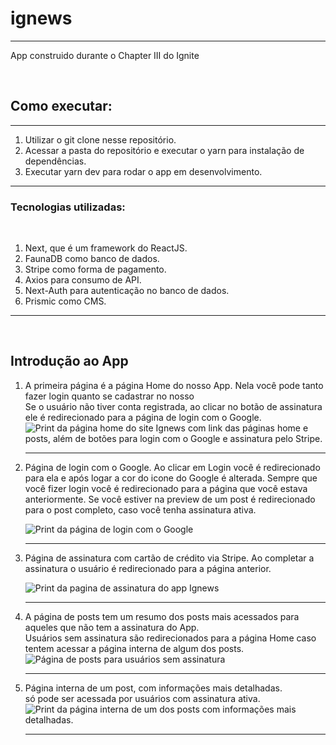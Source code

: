 # ignews

<hr />
<p>App construido durante o Chapter III do Ignite</p>
<br />
<h2>Como executar:</h2>
<hr />
<ol>
  <li>Utilizar o git clone nesse repositório.</li>
  <li>
    Acessar a pasta do repositório e executar o yarn para instalação de
    dependências.
  </li>
  <li>Executar yarn dev para rodar o app em desenvolvimento.</li>
</ol>
<hr />
<h3>Tecnologias utilizadas:</h3>
<br />
<ol>
  <li>Next, que é um framework do ReactJS.</li>
  <li>FaunaDB como banco de dados.</li>
  <li>Stripe como forma de pagamento.</li>
  <li>Axios para consumo de API.</li>
  <li>Next-Auth para autenticação no banco de dados.</li>
  <li>Prismic como CMS.</li>
</ol>
<hr />
<br />
<h2>Introdução ao App</h2>
<ol>
  <li>
    A primeira página é a página Home do nosso App. Nela você pode tanto fazer
    login quanto se cadastrar no nosso<br />
    Se o usuário não tiver conta registrada, ao clicar no botão de assinatura
    ele é redirecionado para a página de login com o Google.
    <img
      src="https://imagensbrasil.org/images/2022/03/21/img1.md.jpg"
      alt="Print da página home do site Ignews com link das páginas home e posts, além de botões para login com o Google e assinatura pelo Stripe."
      aria-label="Print da página Home do site Ignews."
    />
  </li>
  <hr>
  <li>
    <p>
      Página de login com o Google. Ao clicar em Login você é redirecionado para ela e após logar a cor do icone do Google é alterada.
      Sempre que você fizer login você é redirecionado para a página que você estava anteriormente. Se você estiver na preview de um post é redirecionado para o post completo, caso você tenha assinatura ativa.
    </p>
    <img src="https://imagensbrasil.org/images/2022/03/21/loginGoogle.jpg" alt="Print da página de login com o Google" aria-label="Print da página de login com o Google, mostrando o seu usuário e a opção de usar outra conta.">
  </li>
  <hr>
  <li>
    <p>
      Página de assinatura com cartão de crédito via Stripe. Ao completar a assinatura o usuário é redirecionado para a página anterior.
    </p>
    <img src="https://imagensbrasil.org/images/2022/03/21/img3.jpg" alt="Print da pagina de assinatura do app Ignews" aria-label="Print da página de assinatura do app com campos de dados do cartão, endereço e dados do usuário.">
  </li>
  <hr>
  <li>
    A página de posts tem um resumo dos posts mais acessados para aqueles que
    não tem a assinatura do App. <br />
    Usuários sem assinatura são redirecionados para a página Home caso tentem
    acessar a página interna de algum dos posts.
    <img
      src="https://imagensbrasil.org/images/2022/03/21/img2.jpg"
      alt="Página de posts para usuários sem assinatura"
      aria-label="Print da página de posts do site Ignews para usuários sem assinatura, onde só é exibido um resumo dos posts mais acessados"
    />
  </li>
  <hr>
  <li>
    Página interna de um post, com informações mais detalhadas. <br />
    só pode ser acessada por usuários com assinatura ativa.
    <img
      src="https://imagensbrasil.org/images/2022/03/21/img4.jpg"
      alt="Print da página interna de um dos posts com informações mais detalhadas."
      aria-label="Print da página interna de um dos posts com informações mais detalhadas. A seguir as informações do post selecionado: "
    />
    
  </li>
  <hr>
</ol>
